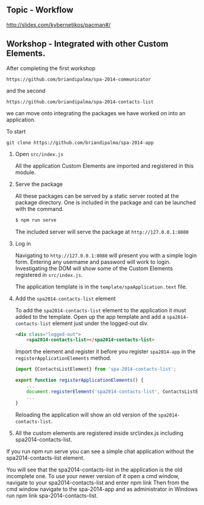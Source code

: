 Topic - Workflow
---------------------

http://slides.com/kybernetikos/pacman#/

Workshop - Integrated with other Custom Elements.
-------------------------------------------------

After completing the first workshop

	https://github.com/briandipalma/spa-2014-communicator

and the second

	https://github.com/briandipalma/spa-2014-contacts-list

we can move onto integrating the packages we have worked on into an application.

To start

	git clone https://github.com/briandipalma/spa-2014-app

1. Open `src/index.js`

	All the application Custom Elements are imported and registered in this module.

2. Serve the package

	All these packages can be served by a static server rooted at the package directory.
	One is included in the package and can be launched with the command.

	```bash
	$ npm run serve
	```

	The included server will serve the package at `http://127.0.0.1:8080`

3. Log in

	Navigating to `http://127.0.0.1:8080` will present you with a simple login form.
	Entering any username and password will work to login.
	Investigating the DOM will show some of the Custom Elements registered in `src/index.js`.

	The application template is in the `template/spaApplication.text` file.

4. Add the `spa2014-contacts-list` element

	To add the `spa2014-contacts-list` element to the application it must added to the template.
	Open up the app template and add a `spa2014-contacts-list` element just under the logged-out div.

	```html
	<div class="logged-out">
		<spa2014-contacts-list></spa2014-contacts-list>
	```

	Import the element and register it before you register `spa2014-app` in the `registerApplicationElements` method.

	```javascript
	import {ContactsListElement} from 'spa-2014-contacts-list';
	
	export function registerApplicationElements() {
		...
		document.registerElement('spa2014-contacts-list', ContactsListElement);
		...
	}
	```

	Reloading the application will show an old version of the `spa2014-contacts-list`.

5. All the custom elements are registered inside src\index.js including spa2014-contacts-list.

If you run npm run serve you can see a simple chat application without the spa2014-contacts-list element.



You will see that the spa2014-contacts-list in the application is the old incomplete one. To use your newer version of it open a cmd window, navigate to your spa2014-contacts-list and enter npm link Then from the cmd window navigate to the spa-2014-app and as administrator in Windows run npm link spa-2014-contacts-list.
